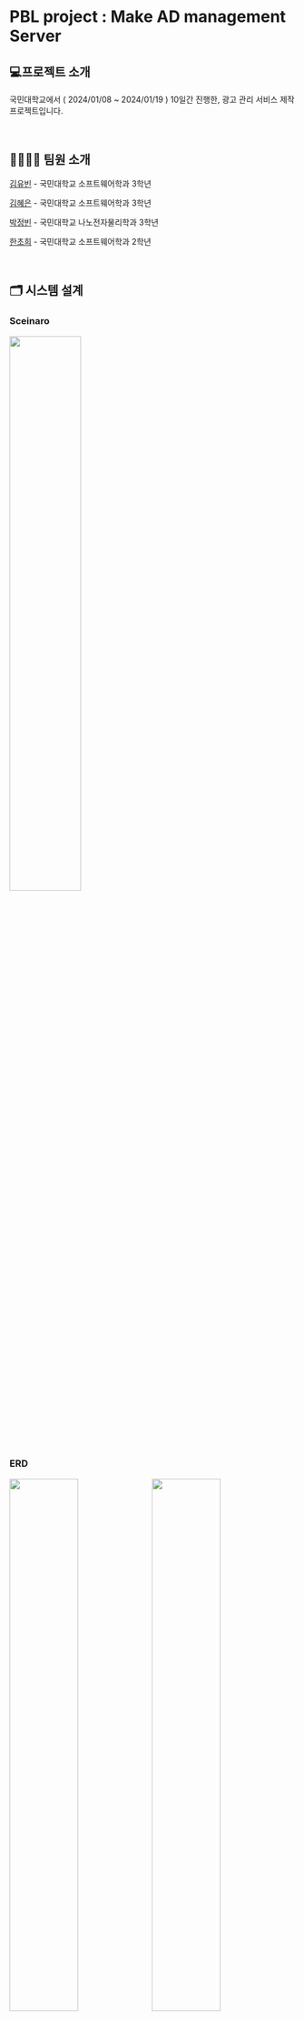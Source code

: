 # PBL project : Make AD management Server

## 💻프로젝트 소개
국민대학교에서 ( 2024/01/08 ~ 2024/01/19 ) 10일간 진행한, 광고 관리 서비스 제작 프로젝트입니다.

<br>

## 👨‍👩‍👧‍👦 팀원 소개
[김유빈](https://github.com/KimYooBin1) - 국민대학교 소프트웨어학과 3학년 

[김혜은](https://github.com/hyeesw) - 국민대학교 소프트웨어학과 3학년 

[박정빈](https://github.com/obb8923) - 국민대학교 나노전자물리학과 3학년 

[한초희](https://github.com/cherror) - 국민대학교 소프트웨어학과 2학년 

<br>
 
## 🗂️ 시스템 설계
### Sceinaro
<img src="https://github.com/PBL-AD-Management/Backend/assets/84231143/5142838f-e39b-4e7c-8255-ec46a007dc9a" width=50%>

### ERD
<img src="https://github.com/PBL-AD-Management/Backend/assets/84231143/e32899a8-3260-463f-a256-20822ac1c476" width=49%>
<img src="https://github.com/PBL-AD-Management/Backend/assets/84231143/b15054b1-933d-4e58-b12f-c5a98e6ccd57" width=49%>

### System Architecture
<img src="https://github.com/PBL-AD-Management/Backend/assets/84231143/6f64f100-5854-4c62-ac43-7718ca52aef1" width=70%>

<br><br>

## ⚙️ 시작 가이드
   ### 요구사항
   `java 17+`
   `springframework.boot 3.2.1`
   `JPA`
   `mySQL`
   
   ### 환경설정
1. Intellij 설치
     - [Intall Intellij link](https://www.jetbrains.com/idea/)
     - 무료로 community version 이용이 가능하며, 만약 학생용 메일이 있다면 유료 버전인 ultimate 이용이 가능하다.
2. `git clone`을 통해 repository 내용 복제
3. clone이 완료된 후 프로젝트가 있는 파일을 열고, build가 되기를 기다린다.
4. application.properties 에서 ( 위치: 프로젝트 파일\PBL_AD_Manager\src\main\resources )
   ```
   spring.datasource.url=
   spring.datasource.username=
   spring.datasource.password=
   ```
   database를 현재 사용가능한 것으로 설정한 후, url,name,password  적어준다.
5.   class PblAdManagerApplication 를 실행시킨다. ( 위치 :프로젝트 폴더\PBL_AD_Manager\src\main\java\team2\PBL_AD_Manager )


<br><br>

## 🛠️ 주요 기능
   1. 홈화면에서는 DB에서 광고를 가져와서 5개씩 Table로 보여준다.
   2. 홈화면을 가져올때 DB의 전체 광고 수를 가져와서 Pagination 버튼 5개의 넘버링을 하고 display 를 조절한다.
   3. Table 의 상세 버튼을 누르면 상세페이지로 넘어간다.
   4. ADD 버튼을 누르면 광고 정보를 입력할 수 있는 레이어 팝업이 나온다.
   5. ADD 버튼 레이어 팝업에서 확인을 누르면 DB에 광고 정보가 저장되며, 홈화면이 redirection 되어 Table의 정보가 바뀐다.
   6. 삭제 버튼 레이어 팝업에서 확인을 누르면 DB에 저장되어 있는 해당 광고의 isActive colum 이 false 로 변경된다. ui 에서 광고 만료 여부가 활성에서 만료로 변경되고 list 에서 조회는 되지만, 실제 adTest시에는 해당 광고가 출력되지 않는다
   7. 수정 버튼 레이어 팝업에서 수정 데이터를 입력하고 확인을 누르면 해당 광고 id를 통해 DB 에서 광고를 찾아와 입력데이터로 수정된 후 다시 저장된다
   8. 검색기능은 두가지로 select를 통해 활성 또는 비활성인 광고만을 조회할 수 있고, input 창을 통해서 찾는 광고 title 을 입력하면 해당 title을 가진 광고를 list에 보여준다
   9. ADTest 레이어에서 유저를 선택하면 해당 유저의 정보가 출력된다(age, gender). Web View버튼을 누르게 되면 해당 유저정보를 바탕으로 DB 의 targetInf table을 조회해 해당 유저의 target Id를 찾아낸다. 이후 contract table 에서 해당 id와 동일한 광고를 찾아온후 페이지에 보여준다
   
      
   * ### 홈화면
![image](https://github.com/PBL-AD-Management/Backend/assets/59199893/ed3e8d9a-bf37-4834-8416-987fcfe850e4)
   * ### Pagination 기능
![image](https://github.com/PBL-AD-Management/Backend/assets/59199893/47233664-06ab-4980-9c94-d583b1980514)
   * ### 상세
![image](https://github.com/PBL-AD-Management/Backend/assets/59199893/b808e872-a2a2-47a0-815e-8f25a06afbfc)
   * ### ADD 버튼을 눌렀을때 나오는 레이어 팝업
![image](https://github.com/PBL-AD-Management/Backend/assets/59199893/537d3028-4330-4bd0-8693-4087dbcacf35)
   * ### AD Test 버튼을 눌렀을때 나오는 레이어 팝업
   ## 이전 버전
![image](https://github.com/PBL-AD-Management/Backend/assets/59199893/415b8150-f9b9-43ca-b4e4-c7563d4bd234)
   ## 수정 버전
![image](https://github.com/PBL-AD-Management/Backend/assets/55120730/8e67dd53-2b61-4b4b-8170-300d2f609cbd)
   * ### adTest Page
![image](https://github.com/PBL-AD-Management/Backend/assets/55120730/5c9c1f07-5251-4827-b84c-6336392623a9)
   * ### 삭제 버튼을 눌렀을때 나오는 레이어 팝업(6번 광고)
![image](https://github.com/PBL-AD-Management/Backend/assets/55120730/5a98a539-96f3-4187-8970-d9dff76611a6)
   * ### 삭제 후 : 만료가 되면 조회는 되지만 실제 광고slot에 보여지지 않는다
![image](https://github.com/PBL-AD-Management/Backend/assets/55120730/028eba4e-c5ac-4182-99f6-282d9f679163)
   * ### 검색 기능(활성 여부, 광고 title)
![image](https://github.com/PBL-AD-Management/Backend/assets/55120730/8e3d18f5-2848-496b-8030-3e9a7ab5f068)
![image](https://github.com/PBL-AD-Management/Backend/assets/55120730/64764f27-e7cf-456a-a8b1-904e41f35bd2)
   * ### 수정 기능(7번 수정)
![image](https://github.com/PBL-AD-Management/Backend/assets/55120730/79e21039-6ed7-4e76-8a00-cd8c83ab0d6f)
![image](https://github.com/PBL-AD-Management/Backend/assets/55120730/aa89301d-30ca-4daa-bcc7-d511ed4f971f)







## 🔗사용한 기술
* ### IDE
  <img src="https://img.shields.io/badge/Intellij-000000?style=for-the-badge&logo=Intellij&logoColor=white">
* ### LANGUAGE
  <img src="https://img.shields.io/badge/java-007396?style=for-the-badge&logo=java&logoColor=white"> <img src="https://img.shields.io/badge/javascript-F7DF1E?style=for-the-badge&logo=javascript&logoColor=black">
* ### FRAMEWORK
  <img src="https://img.shields.io/badge/spring-6DB33F?style=for-the-badge&logo=spring&logoColor=white">
* ### DATABASE
  <img src="https://img.shields.io/badge/mySQL-4479A1?style=for-the-badge&logo=mySQL&logoColor=white">
* ### COMMUNICATION
  <img src="https://img.shields.io/badge/github-181717?style=for-the-badge&logo=github&logoColor=white"> <img src="https://img.shields.io/badge/git-F05032?style=for-the-badge&logo=git&logoColor=white"> <img src="https://img.shields.io/badge/notion-000000?style=for-the-badge&logo=notion&logoColor=white"> <img src="https://img.shields.io/badge/Trello-0052CC?style=for-the-badge&logo=Trello&logoColor=white">

## 수료증
<img src="https://github.com/user-attachments/assets/30feb352-1d9e-48ed-8545-58c19b752df2" width="700"/>
  
